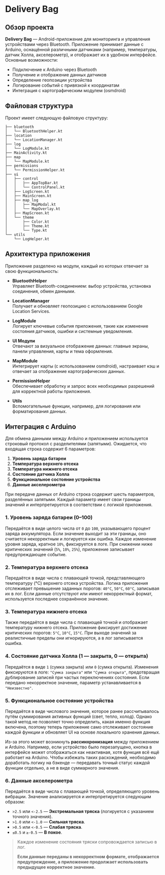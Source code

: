 # Delivery Bag

## Обзор проекта

**Delivery Bag** — Android-приложение для мониторинга и управления устройствами через Bluetooth. Приложение принимает данные с Arduino, оснащённой различными датчиками (например, температуры, датчик Холла, акселерометр), и отображает их в удобном интерфейсе. Основные возможности:

- Подключение к Arduino через Bluetooth
- Получение и отображение данных датчиков
- Определение геопозиции устройства
- Логирование событий с привязкой к координатам
- Интеграция с картографическим модулем (osmdroid)

## Файловая структура

Проект имеет следующую файловую структуру:

```plaintext
├── bluetooth
│   └── BluetoothHelper.kt
├── location
│   └── LocationManager.kt
├── log
│   └── LogModule.kt
├── MainActivity.kt
├── map
│   └── MapModule.kt
├── permissions
│   └── PermissionHelper.kt
├── ui
│   ├── control
│   │   ├── AppTopBar.kt
│   │   └── ControlPanel.kt
│   ├── LogScreen.kt
│   ├── MainScreen.kt
│   ├── map_log
│   │   ├── MapModal.kt
│   │   └── MapOverlay.kt
│   ├── MapScreen.kt
│   └── theme
│       ├── Color.kt
│       ├── Theme.kt
│       └── Type.kt
└── utils
    └── LogHelper.kt
```

## Архитектура приложения

Приложение разделено на модули, каждый из которых отвечает за свою функциональность:

- **BluetoothHelper**  
  Управляет Bluetooth-соединением: выбор устройства, установка соединения, обмен данными.

- **LocationManager**  
  Получает и обновляет геопозицию с использованием Google Location Services.

- **LogModule**  
  Логирует ключевые события приложения, такие как изменение состояния датчиков, ошибки и системные уведомления.

- **UI Модули**  
  Отвечают за визуальное отображение данных: главные экраны, панели управления, карты и тема оформления.

- **MapModule**  
  Интегрирует карты (с использованием osmdroid), настраивает кэш и отвечает за отображение картографических данных.

- **PermissionHelper**  
  Обеспечивает обработку и запрос всех необходимых разрешений для корректной работы приложения.

- **Utils**  
  Вспомогательные функции, например, для логирования или форматирования данных.

## Интеграция с Arduino

Для обмена данными между Arduino и приложением используется строковый протокол с разделителями (запятыми). Ожидается, что входящая строка содержит 6 параметров:

1. **Уровень заряда батареи**
2. **Температура верхнего отсека**
3. **Температура нижнего отсека**
4. **Состояние датчика Холла**
5. **Функциональное состояние устройства**
6. **Данные акселерометра**

При передаче данных от Arduino строка содержит шесть параметров, разделённых запятыми. Каждый параметр имеет свои границы значений и интерпретируется в соответствии с логикой приложения.

### 1. Уровень заряда батареи (0–100)

Передаётся в виде целого числа от `0` до `100`, указывающего процент заряда аккумулятора. Если значение выходит за эти границы, оно считается некорректным и логируется как ошибка. Каждое изменение уровня заряда, кратное `10%`, фиксируется в логе. При снижении ниже критических значений (`5%`, `10%`, `25%`), приложение записывает предупреждающее событие.

### 2. Температура верхнего отсека

Передаётся в виде числа с плавающей точкой, представляющего температуру (°C) верхнего отсека устройства. Логика приложения отслеживает превышение заданных порогов: `40°C`, `50°C`, `60°C`, записывая их в лог. Если данные отсутствуют или имеют некорректный формат, используется последнее сохранённое значение.

### 3. Температура нижнего отсека

Также передаётся в виде числа с плавающей точкой и отображает температуру нижнего отсека. Приложение фиксирует достижение критических порогов: `5°C`, `10°C`, `15°C`. При выходе значений за реалистичные пределы они игнорируются, а в лог записывается ошибка.

### 4. Состояние датчика Холла (1 — закрыта, 0 — открыта)

Передаётся в виде `1` (сумка закрыта) или `0` (сумка открыта). Изменения фиксируются в логе: `"Сумка закрыта"` или `"Сумка открыта"`, предотвращая дублирование записей при частых переключениях состояния. Если передано некорректное значение, параметр устанавливается в `"Неизвестно"`.

### 5. Функциональное состояние устройства

Передаётся в виде числового значения, которое ранее рассчитывалось путём суммирования активных функций (свет, тепло, холод). Однако такой метод не позволяет точно определить, какая именно функция включена, поэтому теперь приложение само отслеживает состояние каждой функции и обновляет UI на основе локального хранения данных.

Из-за этого может возникнуть **рассинхронизация** между приложением и Arduino. Например, если устройство было перезапущено, кнопка в интерфейсе может отображаться как неактивная, хотя функция всё ещё работает на Arduino. Чтобы избежать таких расхождений, необходимо доработать логику на бэкенде — передавать точный статус каждой функции отдельно, а не в виде суммарного значения.

### 6. Данные акселерометра

Передаётся в виде числа с плавающей точкой, определяющего уровень вибрации. Значение анализируется и интерпретируется следующим образом:

- `>2.5` или `<-2.5` — **Экстремальная тряска** (логируется с указанием точного значения).
- `>1.0` или `<-1.0` — **Сильная тряска**.
- `>0.5` или `<-0.5` — **Слабая тряска**.
- `≤0.5` и `≥-0.5` — **В покое**.

> Каждое изменение состояния тряски сопровождается записью в лог.
>
> **Если данные переданы в некорректном формате, отображается предупреждение, а приложение продолжает использовать предыдущее корректное значение.**
